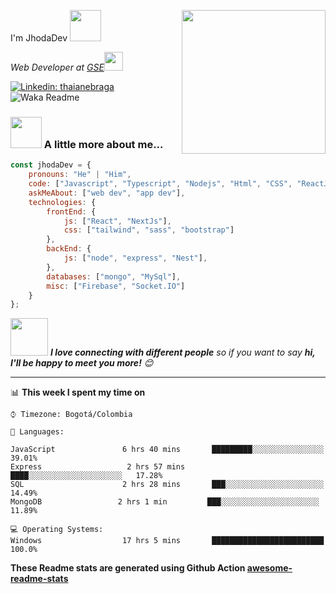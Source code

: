 I'm JhodaDev <img src="https://media.giphy.com/media/12oufCB0MyZ1Go/giphy.gif" width="50"></h2>
<img align='right' src="https://media.giphy.com/media/M9gbBd9nbDrOTu1Mqx/giphy.gif" width="230">
<p><em>Web Developer at <a href="[https://es.backbone.digital/](https://gse.com.co/)">GSE</a><img src="https://media.giphy.com/media/WUlplcMpOCEmTGBtBW/giphy.gif" width="30"> 
</em></p>

[![Linkedin: thaianebraga](https://img.shields.io/badge/-JhodaDev-blue?style=flat-square&logo=Linkedin&logoColor=white&link=https://www.linkedin.com/in/anmol-p-singh/)](https://www.linkedin.com/in/jhonatan-rojas-a5459b204/)
![Waka Readme](https://github.com/anmol098/anmol098/workflows/Waka%20Readme/badge.svg)

### <img src="https://media.giphy.com/media/VgCDAzcKvsR6OM0uWg/giphy.gif" width="50"> A little more about me...  

```javascript
const jhodaDev = {
    pronouns: "He" | "Him",
    code: ["Javascript", "Typescript", "Nodejs", "Html", "CSS", "ReactJS"],
    askMeAbout: ["web dev", "app dev"],
    technologies: {
        frontEnd: {
            js: ["React", "NextJs"],
            css: ["tailwind", "sass", "bootstrap"]
        },
        backEnd: {
            js: ["node", "express", "Nest"],
        },
        databases: ["mongo", "MySql"],
        misc: ["Firebase", "Socket.IO"]
    }
};
```

<img src="https://media.giphy.com/media/LnQjpWaON8nhr21vNW/giphy.gif" width="60"> <em><b>I love connecting with different people</b> so if you want to say <b>hi, I'll be happy to meet you more!</b> 😊</em>

---


📊 **This week I spent my time on** 

```text
⌚︎ Timezone: Bogotá/Colombia

💬 Languages: 

JavaScript               6 hrs 40 mins       █████████░░░░░░░░░░░░░░░░   39.01% 
Express                   2 hrs 57 mins       ████░░░░░░░░░░░░░░░░░░░░░   17.28% 
SQL                      2 hrs 28 mins       ███░░░░░░░░░░░░░░░░░░░░░░   14.49% 
MongoDB                 2 hrs 1 min         ███░░░░░░░░░░░░░░░░░░░░░░   11.89% 

💻 Operating Systems: 
Windows                  17 hrs 5 mins       █████████████████████████   100.0%

```
<!--END_SECTION:waka-->

**These Readme stats are generated using Github Action [awesome-readme-stats](https://github.com/anmol098/waka-readme-stats)**
